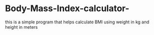 # Body-Mass-Index-calculator-
this is a simple program that helps calculate BMI using weight in kg and height in meters 
